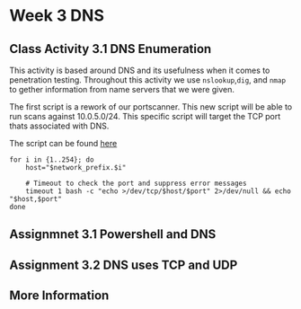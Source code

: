 # Week 3 DNS

## Class Activity 3.1 DNS Enumeration

This activity is based around DNS and its usefulness when it comes to penetration testing. Throughout this activity we use `nslookup`,`dig`, and `nmap` to gether information from name servers that we were given.

The first script is a rework of our portscanner. This new script will be able to run scans against 10.0.5.0/24. This specific script will target the TCP port thats associated with DNS. 

The script can be found [here](https://github.com/dpzrz/SEC-335/blob/main/Scripts/portscanner2.sh)

```
for i in {1..254}; do
    host="$network_prefix.$i"
    
    # Timeout to check the port and suppress error messages
    timeout 1 bash -c "echo >/dev/tcp/$host/$port" 2>/dev/null && echo "$host,$port"
done
```



## Assignmnet 3.1 Powershell and DNS

## Assignment 3.2 DNS uses TCP and UDP


## More Information

